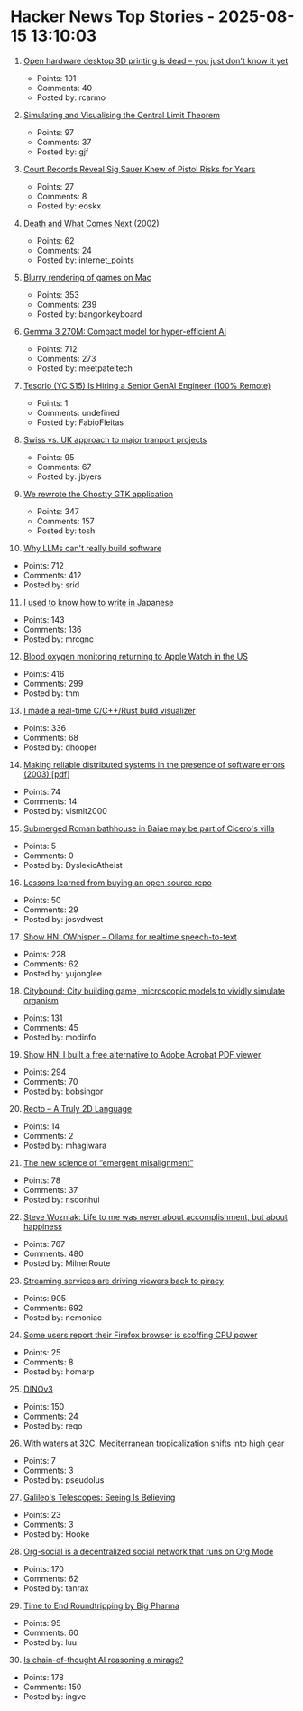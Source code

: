 # Hacker News Top Stories - 2025-08-15 13:10:03

1. [Open hardware desktop 3D printing is dead – you just don't know it yet](https://www.josefprusa.com/articles/open-hardware-in-3d-printing-is-dead/)
   - Points: 101
   - Comments: 40
   - Posted by: rcarmo

2. [Simulating and Visualising the Central Limit Theorem](https://blog.foletta.net/post/2025-07-14-clt/)
   - Points: 97
   - Comments: 37
   - Posted by: gjf

3. [Court Records Reveal Sig Sauer Knew of Pistol Risks for Years](https://smokinggun.org/court-records-reveal-sig-sauer-knew-of-pistol-risks-for-years/)
   - Points: 27
   - Comments: 8
   - Posted by: eoskx

4. [Death and What Comes Next (2002)](https://www.lspace.org/books/dawcn/dawcn-english.html)
   - Points: 62
   - Comments: 24
   - Posted by: internet_points

5. [Blurry rendering of games on Mac](https://www.colincornaby.me/2025/08/your-mac-game-is-probably-rendering-blurry/)
   - Points: 353
   - Comments: 239
   - Posted by: bangonkeyboard

6. [Gemma 3 270M: Compact model for hyper-efficient AI](https://developers.googleblog.com/en/introducing-gemma-3-270m/)
   - Points: 712
   - Comments: 273
   - Posted by: meetpateltech

7. [Tesorio (YC S15) Is Hiring a Senior GenAI Engineer (100% Remote)](https://www.tesorio.com/careers#job-openings)
   - Points: 1
   - Comments: undefined
   - Posted by: FabioFleitas

8. [Swiss vs. UK approach to major tranport projects](https://www.freewheeling.info/blog/swiss-hs2)
   - Points: 95
   - Comments: 67
   - Posted by: jbyers

9. [We rewrote the Ghostty GTK application](https://mitchellh.com/writing/ghostty-gtk-rewrite)
   - Points: 347
   - Comments: 157
   - Posted by: tosh

10. [Why LLMs can't really build software](https://zed.dev/blog/why-llms-cant-build-software)
   - Points: 712
   - Comments: 412
   - Posted by: srid

11. [I used to know how to write in Japanese](https://aethermug.com/posts/i-used-to-know-how-to-write-in-japanese)
   - Points: 143
   - Comments: 136
   - Posted by: mrcgnc

12. [Blood oxygen monitoring returning to Apple Watch in the US](https://www.apple.com/newsroom/2025/08/an-update-on-blood-oxygen-for-apple-watch-in-the-us/)
   - Points: 416
   - Comments: 299
   - Posted by: thm

13. [I made a real-time C/C++/Rust build visualizer](https://danielchasehooper.com/posts/syscall-build-snooping/)
   - Points: 336
   - Comments: 68
   - Posted by: dhooper

14. [Making reliable distributed systems in the presence of software errors (2003) [pdf]](http://erlang.org/download/armstrong_thesis_2003.pdf)
   - Points: 74
   - Comments: 14
   - Posted by: vismit2000

15. [Submerged Roman bathhouse in Baiae may be part of Cicero's villa](https://archaeologymag.com/2025/08/submerged-roman-bathhouse-in-baiae/)
   - Points: 5
   - Comments: 0
   - Posted by: DyslexicAtheist

16. [Lessons learned from buying an open source repo](https://www.coplay.dev/blog/lessons-learned-from-buying-an-open-source-repo)
   - Points: 50
   - Comments: 29
   - Posted by: josvdwest

17. [Show HN: OWhisper – Ollama for realtime speech-to-text](https://docs.hyprnote.com/owhisper/what-is-this)
   - Points: 228
   - Comments: 62
   - Posted by: yujonglee

18. [Citybound: City building game, microscopic models to vividly simulate organism](https://aeplay.org/citybound)
   - Points: 131
   - Comments: 45
   - Posted by: modinfo

19. [Show HN: I built a free alternative to Adobe Acrobat PDF viewer](https://github.com/embedpdf/embed-pdf-viewer)
   - Points: 294
   - Comments: 70
   - Posted by: bobsingor

20. [Recto – A Truly 2D Language](https://masatohagiwara.net/recto.html)
   - Points: 14
   - Comments: 2
   - Posted by: mhagiwara

21. [The new science of “emergent misalignment”](https://www.quantamagazine.org/the-ai-was-fed-sloppy-code-it-turned-into-something-evil-20250813/)
   - Points: 78
   - Comments: 37
   - Posted by: nsoonhui

22. [Steve Wozniak: Life to me was never about accomplishment, but about happiness](https://yro.slashdot.org/comments.pl?sid=23765914&cid=65583466)
   - Points: 767
   - Comments: 480
   - Posted by: MilnerRoute

23. [Streaming services are driving viewers back to piracy](https://www.theguardian.com/film/2025/aug/14/cant-pay-wont-pay-impoverished-streaming-services-are-driving-viewers-back-to-piracy)
   - Points: 905
   - Comments: 692
   - Posted by: nemoniac

24. [Some users report their Firefox browser is scoffing CPU power](https://www.theregister.com/2025/08/13/firefox_ai_scoffing_power/)
   - Points: 25
   - Comments: 8
   - Posted by: homarp

25. [DINOv3](https://github.com/facebookresearch/dinov3)
   - Points: 150
   - Comments: 24
   - Posted by: reqo

26. [With waters at 32C, Mediterranean tropicalization shifts into high gear](https://phys.org/news/2025-08-32c-mediterranean-tropicalization-shifts-high.html)
   - Points: 7
   - Comments: 3
   - Posted by: pseudolus

27. [Galileo's Telescopes: Seeing Is Believing](https://www.historytoday.com/archive/history-matters/galileos-telescopes-seeing-believing)
   - Points: 23
   - Comments: 3
   - Posted by: Hooke

28. [Org-social is a decentralized social network that runs on Org Mode](https://github.com/tanrax/org-social)
   - Points: 170
   - Comments: 62
   - Posted by: tanrax

29. [Time to End Roundtripping by Big Pharma](https://www.cfr.org/blog/time-end-roundtripping-big-pharma)
   - Points: 95
   - Comments: 60
   - Posted by: luu

30. [Is chain-of-thought AI reasoning a mirage?](https://www.seangoedecke.com/real-reasoning/)
   - Points: 178
   - Comments: 150
   - Posted by: ingve

